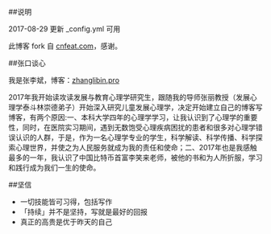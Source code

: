 ##说明

2017-08-29  更新 _config.yml 可用

此博客 fork 自 [cnfeat.com](cnfeat.com)，感谢。

##张口谈心

我是张李斌，博客：[zhanglibin.pro](zhanglibin.pro)

2017年我开始读攻读发展与教育心理学研究生，跟随我的导师张丽教授（发展心理学泰斗林崇德弟子）开始深入研究儿童发展心理学，决定开始建立自己的博客写博客，有两个原因:一、本科大学四年的心理学学习，让我认识到了心理学的重要性，同时，在医院实习期间，遇到无数饱受心理疾病困扰的患者和很多对心理学错误认识的人群，于是，作为一名心理学专业的学生，科学解读、科学传播、科学探索心理世界，并使之为人民服务就成为我的责任和使命；二、2017年也是我感触最多的一年，我认识了中国比特币首富李笑来老师，被他的书和为人所折服，学习和践行成为我们一生的使命。

##坚信

- 一切技能皆可习得，包括写作
- 「持续」并不是坚持，写就是最好的回报
- 真正的高贵是优于昨天的自己



